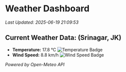 
# Weather Dashboard

_Last Updated: 2025-06-19 21:09:53_

## Current Weather Data: (Srinagar, JK)
- **Temperature:** 17.8 °C ![Temperature Badge](https://img.shields.io/badge/Temperature-Low%20Temp-blue)
- **Wind Speed:** 8.8 km/h ![Wind Speed Badge](https://img.shields.io/badge/Wind%20Speed-Light%20Wind-blue)

*Powered by Open-Meteo API*
